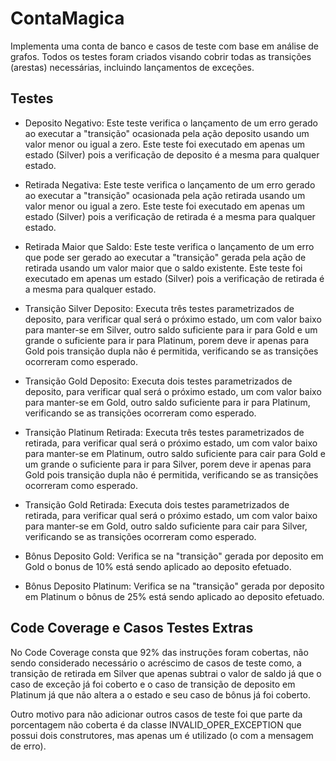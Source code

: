 # ContaMagica
Implementa uma conta de banco e casos de teste com base em análise de grafos. Todos os testes foram criados visando cobrir todas as
transições (arestas) necessárias, incluindo lançamentos de exceções.

## Testes

* Deposito Negativo: Este teste verifica o lançamento de um erro gerado ao executar a "transição" ocasionada pela ação 
deposito usando um valor menor ou igual a zero. Este teste foi executado em apenas um estado (Silver) pois a verificação de deposito 
é a mesma para qualquer estado. 

* Retirada Negativa: Este teste verifica o lançamento de um erro gerado ao executar a "transição" ocasionada pela ação retirada 
usando um valor menor ou igual a zero. Este teste foi executado em apenas um estado (Silver) pois a verificação de retirada 
é a mesma para qualquer estado.

* Retirada Maior que Saldo: Este teste verifica o lançamento de um erro que pode ser gerado ao executar a "transição" gerada pela 
ação de retirada usando um valor maior que o saldo existente. Este teste foi executado em apenas um estado (Silver) pois a 
verificação de retirada é a mesma para qualquer estado.

* Transição Silver Deposito: Executa três testes parametrizados de deposito, para verificar qual será o próximo estado, um com valor
baixo para manter-se em Silver, outro saldo suficiente para ir para Gold e um grande o suficiente para ir para Platinum, porem deve
ir apenas para Gold pois transição dupla não é permitida, verificando se as transições ocorreram como esperado.

* Transição Gold Deposito: Executa dois testes parametrizados de deposito, para verificar qual será o próximo estado, um com valor
baixo para manter-se em Gold, outro saldo suficiente para ir para Platinum, verificando se as transições ocorreram como esperado.

* Transição Platinum Retirada: Executa três testes parametrizados de retirada, para verificar qual será o próximo estado, um com valor
baixo para manter-se em Platinum, outro saldo suficiente para cair para Gold e um grande o suficiente para ir para Silver, porem 
deve ir apenas para Gold pois transição dupla não é permitida, verificando se as transições ocorreram como esperado.

* Transição Gold Retirada: Executa dois testes parametrizados de retirada, para verificar qual será o próximo estado, um com valor
baixo para manter-se em Gold, outro saldo suficiente para cair para Silver, verificando se as transições ocorreram como esperado.

* Bônus Deposito Gold: Verifica se na "transição" gerada por deposito em Gold o bonus de 10% está sendo aplicado ao deposito 
efetuado.

* Bônus Deposito Platinum: Verifica se na "transição" gerada por deposito em Platinum o bônus de 25% está sendo aplicado ao deposito 
efetuado.

## Code Coverage e Casos Testes Extras

No Code Coverage consta que 92% das instruções foram cobertas, não sendo considerado necessário o acréscimo de casos de teste 
como, a transição de retirada em Silver que apenas subtrai o valor de saldo já que o caso de exceção já foi coberto e o caso de
transição de deposito em Platinum já que não altera a o estado e seu caso de bônus já foi coberto.

Outro motivo para não adicionar outros casos de teste foi que parte da porcentagem não coberta é da classe INVALID_OPER_EXCEPTION
que possui dois construtores, mas apenas um é utilizado (o com a mensagem de erro).
